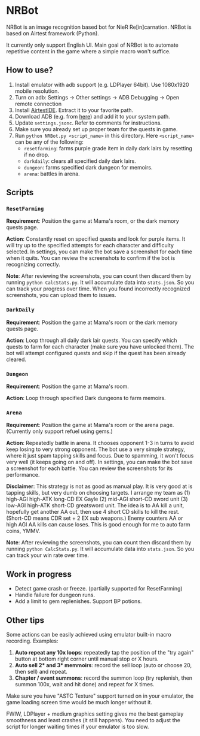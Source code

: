 # NRBot

NRBot is an image recognition based bot for NieR Re\[in\]carnation. NRBot is based on Airtest framework (Python).

It currently only support English UI. Main goal of NRBot is to automate repetitive content in the game where a simple macro won't suffice.

## How to use?

1. Install emulator with adb support (e.g. LDPlayer 64bit). Use 1080x1920 mobile resolution.
2. Turn on adb: Settings -> Other settings -> ADB Debugging -> Open remote connection
3. Install [AirtestIDE](https://airtest.netease.com/). Extract it to your favorite path.
4. Download ADB (e.g. from [here](https://developer.android.com/studio/releases/platform-tools)) and add it to your system path.
5. Update `settings.jsonc`. Refer to comments for instructions.
6. Make sure you already set up proper team for the quests in game.
7. Run `python NRBot.py <script_name>` in this directory. Here `<script_name>` can be any of the following:
   - `resetfarming`: farms purple grade item in daily dark lairs by resetting if no drop.
   - `darkdaily`: clears all specified daily dark lairs.
   - `dungeon`: farms specified dark dungeon for memoirs.
   - `arena`: battles in arena.

## Scripts

### `ResetFarming`

**Requirement**: Position the game at Mama's room, or the dark memory quests page.

**Action**: Constantly reset on specified quests and look for purple items. It will try up to the specified attempts for each character and difficulty selected. In settings, you can make the bot save a screenshot for each time when it quits. You can review the screenshots to confirm if the bot is recognizing correctly.

**Note**: After reviewing the screenshots, you can count then discard them by running `python CalcStats.py`. It will accumulate data into `stats.json`. So you can track your progress over time. When you found incorrectly recognized screenshots, you can upload them to issues.

### `DarkDaily`

**Requirement**: Position the game at Mama's room or the dark memory quests page.

**Action**: Loop through all daily dark lair quests. You can specify which quests to farm for each character (make sure you have unlocked them). The bot will attempt configured quests and skip if the quest has been already cleared.

### `Dungeon`

**Requirement**: Position the game at Mama's room.

**Action**: Loop through specified Dark dungeons to farm memoirs.

### `Arena`

**Requirement**: Position the game at Mama's room or the arena page. (Currently only support refuel using gems.)

**Action**: Repeatedly battle in arena. It chooses opponent 1-3 in turns to avoid keep losing to very strong opponent. The bot use a very simple strategy, where it just spam tapping skills and focus. Due to spamming, it won't focus very well (it keeps going on and off). In settings, you can make the bot save a screenshot for each battle. You can review the screenshots for its performance.

**Disclaimer**: This strategy is not as good as manual play. It is very good at is tapping skills, but very dumb on choosing targets. I arrange my team as (1) high-AGI high-ATK long-CD EX Gayle (2) mid-AGI short-CD sword unit (3) low-AGI high-ATK short-CD greatsword unit. The idea is to AA kill a unit, hopefully get another AA out, then use 4 short CD skills to kill the rest. (Short-CD means CDR set + 2 EX sub weapons.) Enemy counters AA or high AGI AA kills can cause loses. This is good enough for me to auto farm coins, YMMV.

**Note**: After reviewing the screenshots, you can count then discard them by running `python CalcStats.py`. It will accumulate data into `stats.json`. So you can track your win rate over time.

## Work in progress

- Detect game crash or freeze. (partially supported for ResetFarming)
- Handle failure for dungeon runs.
- Add a limit to gem replenishes. Support BP potions.

## Other tips

Some actions can be easily achieved using emulator built-in macro recording. Examples:

1. **Auto repeat any 10x loops**: repeatedly tap the position of the "try again" button at bottom right corner until manual stop or X hours.
2. **Auto sell 2\* and 3\* memmoirs**: record the sell loop (auto or choose 20, then sell) and repeat.
3. **Chapter / event summons**: record the summon loop (try replenish, then summon 100x, wait and hit done) and repeat for X times.

Make sure you have "ASTC Texture" support turned on in your emulator, the game loading screen time would be much longer without it.

FWIW, LDPlayer + medium graphics setting gives me the best gameplay smoothness and least crashes (it still happens). You need to adjust the script for longer waiting times if your emulator is too slow.
